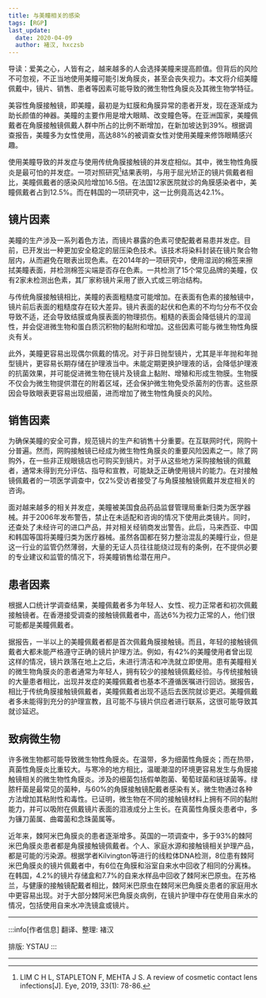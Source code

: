 ```yaml
---
title: 与美瞳相关的感染
tags: [RGP]
last_update:
  date: 2020-04-09
  author: 褚汉, hxczsb
---
```


导读：爱美之心，人皆有之，越来越多的人会选择美瞳来提高颜值。但背后的风险不可忽视，不正当地使用美瞳可能引发角膜炎，甚至会丧失视力。本文将介绍美瞳佩戴中，镜片、销售、患者等因素可能导致的微生物性角膜炎及其微生物学特征。

美容性角膜接触镜，即美瞳，最初是为虹膜和角膜异常的患者开发，现在逐渐成为助长颜值的神器。美瞳的主要作用是增大眼睛、改变瞳色等。在亚洲国家，美瞳佩戴者在角膜接触镜佩戴人群中所占的比例不断增加，在新加坡达到39%。根据调查报告，美瞳多为女性使用，高达88%的被调查女性对使用美瞳来修饰眼睛感兴趣。

使用美瞳导致的并发症与使用传统角膜接触镜的并发症相似。其中，微生物性角膜炎是最可怕的并发症。一项对照研究[^1]结果表明，与用于屈光矫正的镜片佩戴者相比，美瞳佩戴者的感染风险增加16.5倍。在法国12家医院就诊的角膜感染者中，美瞳佩戴者占到12.5%。而在韩国的一项研究中，这一比例竟高达42.1%。

## 镜片因素

美瞳的生产涉及一系列着色方法，而镜片暴露的色素可使配戴者易患并发症。目前，已开发出一种更加安全稳定的层压染色技术。该技术将染料封装在镜片聚合物层内，从而避免在眼表出现色素。在2014年的一项研究中，使用湿润的棉签来擦拭美瞳表面，并检测棉签尖端是否存在色素。一共检测了15个常见品牌的美瞳，仅有2家未检测出色素，其厂家称镜片采用了嵌入式或三明治结构。

与传统角膜接触镜相比，美瞳的表面粗糙度可能增加。在表面有色素的接触镜中，镜片前后表面的粗糙度存在较大差异。镜片表面的起伏和色素的不均匀分布不仅会导致不适，还会导致结膜或角膜表面的物理损伤。粗糙的表面会降低镜片的湿润性，并会促进微生物和蛋白质沉积物的黏附和增加。这些因素可能与微生物性角膜炎有关。

此外，美瞳更容易出现偶尔佩戴的情况。对于非日抛型镜片，尤其是半年抛和年抛型镜片，更容易长期存储在护理液当中。未能定期更换护理液的话，会降低护理液的抗菌效果，并可能促进微生物在镜片及镜盒上黏附、增殖和形成生物膜。生物膜不仅会为微生物提供潜在的附着区域，还会保护微生物免受杀菌剂的伤害。这些原因会导致眼表更容易出现细菌，进而增加了微生物性角膜炎的风险。

## 销售因素

为确保美瞳的安全可靠，规范镜片的生产和销售十分重要。在互联网时代，网购十分普遍。然而，网购接触镜已经成为微生物性角膜炎的重要风险因素之一。除了网购外，在一些非正规眼镜店也可购买到镜片。对于从这些地方采购接触镜的佩戴者，通常未得到充分评估、指导和宣教，可能缺乏正确使用镜片的能力。在对接触镜佩戴者的一项医学调查中，仅2%受访者接受了与角膜接触镜佩戴并发症相关的咨询。

面对越来越多的相关并发症，美瞳被美国食品药品监督管理局重新归类为医学器械。并于2006年发布警告，禁止在未适配和咨询的情况下使用此类镜片。同时，还查处了未经许可的进口产品，并对相关经销商发出警告。此后，马来西亚、中国和韩国等国将美瞳归类为医疗器械。虽然各国都在努力整治混乱的美瞳行业，但是这一行业的监管仍然薄弱，大量的无证人员往往能绕过现有的条例，在不提供必要的专业建议和监管的情况下，将美瞳销售给潜在用户。

## 患者因素

根据人口统计学调查结果，美瞳佩戴者多为年轻人、女性、视力正常者和初次佩戴接触镜者。在香港接受调查的接触镜佩戴者中，高达6%为视力正常的人，他们很可能都是美瞳佩戴者。

据报告，一半以上的美瞳佩戴者都是首次佩戴角膜接触镜。而且，年轻的接触镜佩戴者大都未能严格遵守正确的镜片护理方法。例如，有42%的美瞳使用者曾出现这样的情况，镜片跌落在地上之后，未进行清洁和冲洗就立即使用。患有美瞳相关的微生物角膜炎的患者通常为年轻人，拥有较少的接触镜佩戴经验。与传统接触镜的大量患者相比，出现并发症的美瞳佩戴者也基本不遵循医嘱进行回访。据报告，相比于传统角膜接触镜佩戴者，美瞳佩戴者出现不适后去医院就诊更迟。美瞳佩戴者多未能得到充分的护理宣教，且可能不与镜片供应者进行联系，这很可能导致其就诊延迟。

## 致病微生物

许多微生物都可能导致微生物性角膜炎。在温带，多为细菌性角膜炎；而在热带，真菌性角膜炎比重较大。与寒冷的地方相比，温暖潮湿的环境更容易发生与角膜接触镜相关的微生物性角膜炎。涉及的细菌包括假单胞菌、葡萄球菌和链球菌等。绿脓杆菌是最常见的菌种，与60%的角膜接触镜配戴者感染有关。微生物通过各种方法增加其粘附性和毒性。已证明，微生物在不同的接触镜材料上拥有不同的黏附能力，并可以吸附在佩戴镜片表面的泪液成分上生长。在真菌性角膜炎患者中，多为镰刀菌属、曲霉菌和念珠菌属等。

近年来，棘阿米巴角膜炎的患者逐渐增多。英国的一项调查中，多于93%的棘阿米巴角膜炎患者都是角膜接触镜佩戴者。个人、家庭水源和接触镜相关护理产品，都是可能的污染源。根据学者Kilvington等进行的线粒体DNA检测，8位患有棘阿米巴角膜炎的镜片佩戴者中，有6位在角膜和浴室自来水中回收了相同的分离株。在韩国，4.2%的镜片存储盒和7.7%的自来水样品中回收了棘阿米巴原虫。在苏格兰，与健康的接触镜配戴者相比，棘阿米巴原虫在棘阿米巴角膜炎患者的家庭用水中更容易出现。对于大部分棘阿米巴角膜炎病例，在镜片护理中存在使用自来水的情况，包括使用自来水冲洗镜盒或镜片。

---

:::info[作者信息]
翻译、整理: 褚汉

排版: YSTAU
:::

---

[^1]: LIM C H L, STAPLETON F, MEHTA J S. A review of cosmetic contact lens infections[J]. Eye, 2019, 33(1): 78-86.

